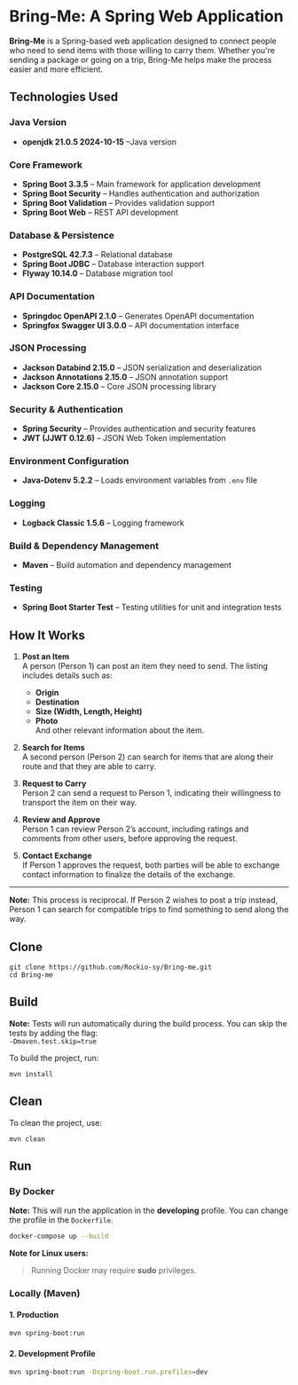 
# Bring-Me: A Spring Web Application

**Bring-Me** is a Spring-based web application designed to connect people who need to send items with those willing to carry them. Whether you're sending a package or going on a trip, Bring-Me helps make the process easier and more efficient.

## Technologies Used  
### Java Version
- **openjdk 21.0.5 2024-10-15** –Java version

### Core Framework  
- **Spring Boot 3.3.5** – Main framework for application development  
- **Spring Boot Security** – Handles authentication and authorization  
- **Spring Boot Validation** – Provides validation support  
- **Spring Boot Web** – REST API development  

### Database & Persistence  
- **PostgreSQL 42.7.3** – Relational database  
- **Spring Boot JDBC** – Database interaction support  
- **Flyway 10.14.0** – Database migration tool  

### API Documentation  
- **Springdoc OpenAPI 2.1.0** – Generates OpenAPI documentation  
- **Springfox Swagger UI 3.0.0** – API documentation interface  

### JSON Processing  
- **Jackson Databind 2.15.0** – JSON serialization and deserialization  
- **Jackson Annotations 2.15.0** – JSON annotation support  
- **Jackson Core 2.15.0** – Core JSON processing library  

### Security & Authentication  
- **Spring Security** – Provides authentication and security features  
- **JWT (JJWT 0.12.6)** – JSON Web Token implementation  

### Environment Configuration  
- **Java-Dotenv 5.2.2** – Loads environment variables from `.env` file  

### Logging  
- **Logback Classic 1.5.6** – Logging framework  

### Build & Dependency Management  
- **Maven** – Build automation and dependency management  

### Testing  
- **Spring Boot Starter Test** – Testing utilities for unit and integration tests  


## How It Works

1. **Post an Item**  
   A person (Person 1) can post an item they need to send. The listing includes details such as:  
   - **Origin**  
   - **Destination**  
   - **Size (Width, Length, Height)**  
   - **Photo**  
   And other relevant information about the item.

2. **Search for Items**  
   A second person (Person 2) can search for items that are along their route and that they are able to carry.

3. **Request to Carry**  
   Person 2 can send a request to Person 1, indicating their willingness to transport the item on their way.

4. **Review and Approve**  
   Person 1 can review Person 2’s account, including ratings and comments from other users, before approving the request.

5. **Contact Exchange**  
   If Person 1 approves the request, both parties will be able to exchange contact information to finalize the details of the exchange.

---

**Note:** This process is reciprocal. If Person 2 wishes to post a trip instead, Person 1 can search for compatible trips to find something to send along the way.

## Clone 
```
git clone https://github.com/Rockio-sy/Bring-me.git
cd Bring-me
```

## Build  

**Note:**  Tests will run automatically during the build process. You can skip the tests by adding the flag:  
`-Dmaven.test.skip=true`


To build the project, run:  
```
mvn install
```

## Clean  

To clean the project, use:  
```
mvn clean
```

## Run  

### By Docker  
**Note:**  This will run the application in the **developing** profile. You can change the profile in the `Dockerfile`.  

```sh
docker-compose up --build
```

**Note for Linux users:**  
>Running Docker may require **sudo** privileges.  

### Locally (Maven)  

#### 1. Production  
```sh
mvn spring-boot:run
```

#### 2. Development Profile  
```sh
mvn spring-boot:run -Dspring-boot.run.profiles=dev
```
